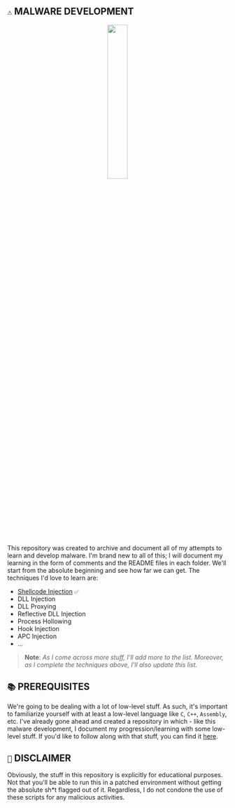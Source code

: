## `⚠️` MALWARE DEVELOPMENT

<p align="center" width="100%">
    <img width="30%" src="https://user-images.githubusercontent.com/59679082/220690535-7516365f-3383-4385-b7b2-d511d8fb1d17.png"> 
</p>


This repository was created to archive and document all of my attempts to learn and develop malware. I'm brand new to all of this; I will document my learning in the form of comments and the README files in each folder. We'll start from the absolute beginning and see how far we can get. The techniques I'd love to learn are:

- [Shellcode Injection](Shellcode%20Injection) `✅`
- DLL Injection
- DLL Proxying
- Reflective DLL Injection
- Process Hollowing
- Hook Injection
- APC Injection
- ...

> **Note**:
> *As I come across more stuff, I'll add more to the list. Moreover, as I complete the techniques above, I'll also update this list.*

## `📚` PREREQUISITES

We're going to be dealing with a lot of low-level stuff. As such, it's important to familiarize yourself with at least a low-level language like `C`, `C++`, `Assembly`, etc. I've already gone ahead and created a repository in which - like this malware development, I document my progression/learning with some low-level stuff. If you'd like to follow along with that stuff, you can find it [here](https://github.com/cr-0w/low-level).

## `🛑` DISCLAIMER

Obviously, the stuff in this repository is explicitly for educational purposes. Not that you'll be able to run this in a patched environment without getting the absolute sh*t flagged out of it. Regardless, I do not condone the use of these scripts for any malicious activities. 
